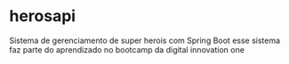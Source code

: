 # herosapi
Sistema de gerenciamento de super herois com Spring Boot
esse sistema faz parte do aprendizado no bootcamp da digital innovation one
